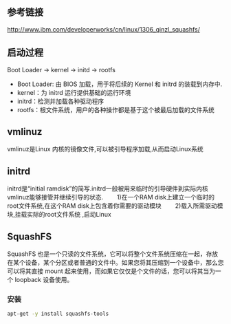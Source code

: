 ## 参考链接

http://www.ibm.com/developerworks/cn/linux/1306_qinzl_squashfs/

## 启动过程

Boot Loader -> kernel -> initd -> rootfs

* Boot Loader: 由 BIOS 加载，用于将后续的 Kernel 和 initrd 的装载到内存中.
* kernel：为 initrd 运行提供基础的运行环境
* initrd：检测并加载各种驱动程序
* rootfs：根文件系统，用户的各种操作都是基于这个被最后加载的文件系统

## vmlinuz

vmlinuz是Linux 内核的镜像文件,可以被引导程序加载,从而启动Linux系统

## initrd
initrd是“initial ramdisk”的简写.initrd一般被用来临时的引导硬件到实际内核vmlinuz能够接管并继续引导的状态.
　　1)在一个RAM disk上建立一个临时的root文件系统,在这个RAM disk上包含着你需要的驱动模块
　　2)载入所需驱动模块,挂载实际的root文件系统 ,启动Linux

## SquashFS

SquashFS 也是一个只读的文件系统，它可以将整个文件系统压缩在一起，存放在某个设备，某个分区或者普通的文件中。如果您将其压缩到一个设备中，那么您可以将其直接 mount 起来使用，而如果它仅仅是个文件的话，您可以将其当为一个 loopback 设备使用。

### 安装

```bash
apt-get -y install squashfs-tools
```


